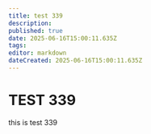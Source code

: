 ```yaml
---
title: test 339
description: 
published: true
date: 2025-06-16T15:00:11.635Z
tags: 
editor: markdown
dateCreated: 2025-06-16T15:00:11.635Z
---
```


# TEST 339
this is test 339
